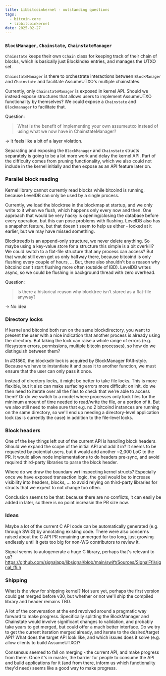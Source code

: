 ```yaml
---
title: Libbitcoinkernel - outstanding questions
tags:
  - bitcoin-core
  - libbitcoinkernel
date: 2025-02-27
---
```


### `BlockManager`, `Chainstate`, `ChainstateManager`

`Chainstate` keeps their own `CChain` class for keeping track of their chain of
blocks, which is basically just BlockIndex entries, and manages the UTXO set.

`ChainstateManager` is there to orchestrate interactions between `BlockManager`
and `Chainstate` and facilitate AssumeUTXO's multiple chainstates.

Currently, only `ChainstateManager` is exposed in kernel API. Should we instead
expose structures that allows users to implement AssumeUTXO functionality by
themselves? We could expose a `Chainstate` and `Blockmanager` to facilitate
that.

Question:
> What is the benefit of implementing your own assumeutxo instead of using what
> we now have in ChainstateManager?

-> It feels like a bit of a layer violation.

Separating and exposing the `BlockManager` and `Chainstate` structs separately
is going to be a lot more work and delay the kernel API. Part of the difficulty
comes from pruning functionality, which we also could not include in the kernel
initially and then expose as an API feature later on.

### Parallel block reading

Kernel library cannot currently read blocks while bitcoind is running, because
LevelDB can only be used by a single process.

Currently, we load the blocktree in the blockmap at startup, and we only write
to it when we flush, which happens only every now and then. One approach that
would be very hacky is opening/closing the database before every operation, but
this can pose problems with flushing. LevelDB also has a snapshot feature, but
that doesn't seem to help us either - looked at it earlier, but we may have
missed something.

Blocktreedb is an append-only structure, we never delete anything. So maybe
using a key-value store for a structure this simple is a bit overkill? We could
switch to a flat-file structure that any process can access? But that would
still even get us only halfway there, because bitcoind is only flushing every
couple of hours, ... But, there also shouldn't be a reason why bitcoind can't
start flushing more often (outside of IBD). LevelDB writes async, so we could be
flushing in background thread with zero overhead.

Question:
> Is there a historical reason why blocktree isn't stored as a flat-file anyway?

-> No idea

### Directory locks

If kernel and bitcoind both run on the same blockdirectory, you want to present
the user with a nice indication that another process is already using the
directory. But taking the lock can raise a whole range of errors (e.g.
filesystem errors, permissions, multiple bitcoin processes), so how do we
distinguish between them?

In #31860, the blocksdir lock is acquired by BlockManager RAII-style. Because we
have to instantiate it and pass it to another function, we must ensure that the
user can only pass it once.

Instead of directory locks, it might be better to take file locks. This is more
flexible, but it also can make surfacing errors more difficult: on init, do we
then need to iterate over all the files to check that we're able to access them?
Or do we switch to a model where processes only lock files for the minimum
amount of time needed to read/write the file, or a portion of it. But we also
still need to make sure that e.g. no 2 bitcoind instances are running on the
same directory, so we'll end up needing a directory-level application lock (as
is currently the case) in addition to the file-level locks.

### Block headers

One of the key things left out of the current API is handling block headers.
Should we expand the scope of the initial API and add it in? It seems to be
requested by potential users, but it would add another ~2,000 LoC to the PR. It
would allow node implementations to do headers pre-sync, and avoid required
third-party libraries to parse the block header.

Where do we draw the boundary wrt inspecting kernel structs? Especially once we
have exposed transaction logic, the goal would be to increase visibility into
headers, blocks, ... to avoid relying on third-party libraries for structs that
we expect to not change too often.

Conclusion seems to be that: because there are no conflicts, it can easily be
added in later, so there is no point increasin the PR size now.

### Ideas

Maybe a lot of the current C API code can be automatically generated (e.g.
through SWIG) by annotating existing code. There were also concerns raised about
the C API PR remaining unmerged for too long, just growing endlessly until it
gets too big for non-WG contributors to review it.

Signal seems to autogenerate a huge C library, perhaps that's relevant to us?
https://github.com/signalapp/libsignal/blob/main/swift/Sources/SignalFfi/signal_ffi.h

### Shipping

What is the view for shipping kernel? Not sure yet, perhaps the first version
could get merged before v30, but whether or not we'll ship the compiled library
and header remains TBD.

A lot of the conversation at the end revolved around a pragmatic way forward to
make progress. Specifically splitting the BlockManager and Chainstate would
involve significant changes to validation, and probably take years to get
merged, but could offer a much better interface. Do we try to get the current
iteration merged already, and iterate to the desired/target API? What does the
target API look like, and which issues does it solve (e.g. allow clients to
build AssumeUTXO)?

Consensus seemed to fall on merging ~the current API, and make progress from
there. Once it's in master, the barrier for people to consume the API and build
applications for it (and from there, inform us which functionality they'd need)
seems like a good way to make progress.
